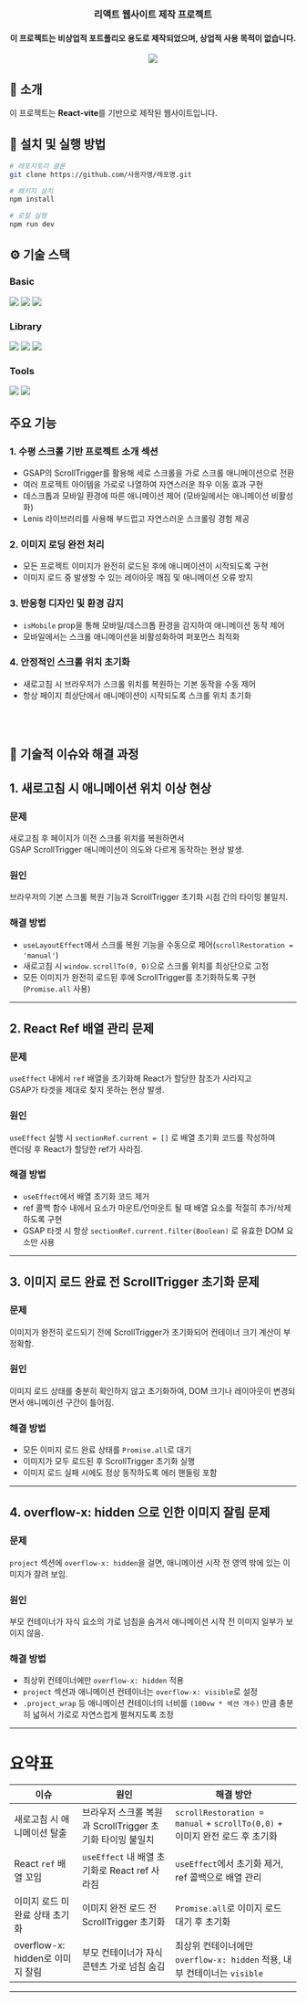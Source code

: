<div align="center">

<!-- logo -->

### 리액트 웹사이트 제작 프로젝트
#### 이 프로젝트는 비상업적 포트폴리오 용도로 제작되었으며, 상업적 사용 목적이 없습니다.

[<img src="https://img.shields.io/badge/프로젝트 기간-2025.08.02~2025.08.13-fab2ac?style=flat&logo=&logoColor=white" />]()

</div> 

## 📝 소개
이 프로젝트는 **React-vite**를 기반으로 제작된 웹사이트입니다.


## 🚀 설치 및 실행 방법

```bash
# 레포지토리 클론
git clone https://github.com/사용자명/레포명.git

# 패키지 설치
npm install

# 로컬 실행
npm run dev
```

## ⚙ 기술 스택

### Basic
<div>
    <img src="https://img.shields.io/badge/html5-E34F26?style=for-the-badge&logo=html5&logoColor=white"> 
    <img src="https://img.shields.io/badge/css-1572B6?style=for-the-badge&logo=css&logoColor=white"> 
    <img src="https://img.shields.io/badge/ecmascript-F7DF1E?style=for-the-badge&logo=ecmascript&logoColor=black">
</div>

### Library
<div>
    <img src="https://img.shields.io/badge/react vite-61DAFB?style=for-the-badge&logo=react&logoColor=black">
    <img src="https://img.shields.io/badge/gsap-0AE448?style=for-the-badge&logo=gsap&logoColor=black">
    <img src="https://img.shields.io/badge/materialdesign-6750A4?style=for-the-badge&logo=materialdesign&logoColor=black">
    
</div>

### Tools
<div>
    <img src="https://img.shields.io/badge/github-181717?style=for-the-badge&logo=github&logoColor=black">
    <img src="https://img.shields.io/badge/figma-F24E1E?style=for-the-badge&logo=figma&logoColor=black">
</div>

## **주요 기능**
### 1. 수평 스크롤 기반 프로젝트 소개 섹션  
- GSAP의 ScrollTrigger를 활용해 세로 스크롤을 가로 스크롤 애니메이션으로 전환  
- 여러 프로젝트 아이템을 가로로 나열하여 자연스러운 좌우 이동 효과 구현  
- 데스크톱과 모바일 환경에 따른 애니메이션 제어 (모바일에서는 애니메이션 비활성화)
- Lenis 라이브러리를 사용해 부드럽고 자연스러운 스크롤링 경험 제공  

### 2. 이미지 로딩 완전 처리  
- 모든 프로젝트 이미지가 완전히 로드된 후에 애니메이션이 시작되도록 구현  
- 이미지 로드 중 발생할 수 있는 레이아웃 깨짐 및 애니메이션 오류 방지

### 3. 반응형 디자인 및 환경 감지  
- `isMobile` prop을 통해 모바일/데스크톱 환경을 감지하여 애니메이션 동작 제어  
- 모바일에서는 스크롤 애니메이션을 비활성화하여 퍼포먼스 최적화

### 4. 안정적인 스크롤 위치 초기화  
- 새로고침 시 브라우저가 스크롤 위치를 복원하는 기본 동작을 수동 제어  
- 항상 페이지 최상단에서 애니메이션이 시작되도록 스크롤 위치 초기화

<br />




<br />

## 🤔 기술적 이슈와 해결 과정

## 1. 새로고침 시 애니메이션 위치 이상 현상

### 문제  
새로고침 후 페이지가 이전 스크롤 위치를 복원하면서   
GSAP ScrollTrigger 애니메이션이 의도와 다르게 동작하는 현상 발생.

### 원인  
브라우저의 기본 스크롤 복원 기능과 ScrollTrigger 초기화 시점 간의 타이밍 불일치.

### 해결 방법  
- `useLayoutEffect`에서 스크롤 복원 기능을 수동으로 제어(`scrollRestoration = 'manual'`)  
- 새로고침 시 `window.scrollTo(0, 0)`으로 스크롤 위치를 최상단으로 고정  
- 모든 이미지가 완전히 로드된 후에 ScrollTrigger를 초기화하도록 구현 (`Promise.all` 사용)

---

## 2. React Ref 배열 관리 문제

### 문제  
`useEffect` 내에서 `ref` 배열을 초기화해 React가 할당한 참조가 사라지고  
 GSAP가 타겟을 제대로 찾지 못하는 현상 발생.

### 원인  
`useEffect` 실행 시 `sectionRef.current = []` 로 배열 초기화 코드를 작성하여  
 렌더링 후 React가 할당한 ref가 사라짐.

### 해결 방법  
- `useEffect`에서 배열 초기화 코드 제거  
- ref 콜백 함수 내에서 요소가 마운트/언마운트 될 때 배열 요소를 적절히 추가/삭제하도록 구현  
- GSAP 타겟 시 항상 `sectionRef.current.filter(Boolean)` 로 유효한 DOM 요소만 사용

---

## 3. 이미지 로드 완료 전 ScrollTrigger 초기화 문제

### 문제  
이미지가 완전히 로드되기 전에 ScrollTrigger가 초기화되어 컨테이너 크기 계산이 부정확함.

### 원인  
이미지 로드 상태를 충분히 확인하지 않고 초기화하여, DOM 크기나 레이아웃이 변경되면서 애니메이션 구간이 틀어짐.

### 해결 방법  
- 모든 이미지 로드 완료 상태를 `Promise.all`로 대기  
- 이미지가 모두 로드된 후 ScrollTrigger 초기화 실행  
- 이미지 로드 실패 시에도 정상 동작하도록 에러 핸들링 포함

---

## 4. overflow-x: hidden 으로 인한 이미지 잘림 문제

### 문제  
`project` 섹션에 `overflow-x: hidden`을 걸면, 애니메이션 시작 전 영역 밖에 있는 이미지가 잘려 보임.

### 원인  
부모 컨테이너가 자식 요소의 가로 넘침을 숨겨서 애니메이션 시작 전 이미지 일부가 보이지 않음.

### 해결 방법  
- 최상위 컨테이너에만 `overflow-x: hidden` 적용  
- `project` 섹션과 애니메이션 컨테이너는 `overflow-x: visible`로 설정  
- `.project_wrap` 등 애니메이션 컨테이너의 너비를 `(100vw * 섹션 개수)` 만큼 충분히 넓혀서 가로로 자연스럽게 펼쳐지도록 조정

---

# 요약표

| 이슈                          | 원인                                            | 해결 방안                                                  |
|------------------------------|-------------------------------------------------|------------------------------------------------------------|
| 새로고침 시 애니메이션 탈출  | 브라우저 스크롤 복원과 ScrollTrigger 초기화 타이밍 불일치 | `scrollRestoration = manual` + `scrollTo(0,0)` + 이미지 완전 로드 후 초기화 |
| React `ref` 배열 꼬임         | `useEffect` 내 배열 초기화로 React ref 사라짐           | `useEffect`에서 초기화 제거, ref 콜백으로 배열 관리               |
| 이미지 로드 미완료 상태 초기화 | 이미지 완전 로드 전 ScrollTrigger 초기화              | `Promise.all`로 이미지 로드 대기 후 초기화                       |
| overflow-x: hidden로 이미지 잘림 | 부모 컨테이너가 자식 콘텐츠 가로 넘침 숨김               | 최상위 컨테이너에만 `overflow-x: hidden` 적용, 내부 컨테이너는 `visible` |

---




